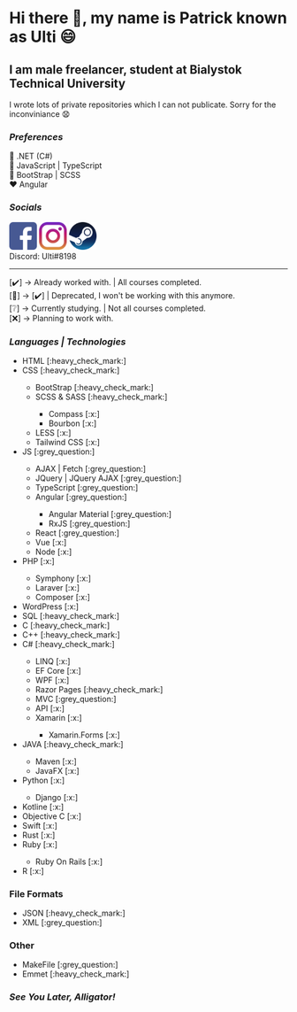 # Hi there 👋, my name is Patrick known as Ulti 😄

## I am male freelancer, student at Bialystok Technical University

I wrote lots of private repositories which I can not publicate. Sorry for the inconviniance :anguished:

### <i>Preferences</i>
:yellow_heart: .NET (C#)<br/>
:blue_heart: JavaScript | TypeScript<br/>
:purple_heart: BootStrap | SCSS<br/>
:heart: Angular <br/>
  
### <i>Socials</i>

<a href="https://www.facebook.com/patryk.ulti/"><img src="./icons/facebook.png" width="50"/></a>
<a href="https://www.instagram.com/ulti_pl/"><img src="./icons/instagram.png" width="50"/></a>
<a href="https://steamcommunity.com/id/ulti_pro/"><img src="./icons/steam.png" width="50"/></a>
<br/>
Discord: Ulti#8198

<hr>

[:heavy_check_mark:] -> Already worked with. | All courses completed.<br/>
[:floppy_disk:] -> [:heavy_check_mark:] | Deprecated, I won't be working with this anymore.<br/>
[:grey_question:] -> Currently studying. | Not all courses completed.<br/>
[:x:] -> Planning to work with.<br/>

### <i>Languages | Technologies</i>

<ul>
  <li>HTML [:heavy_check_mark:]</li>
  <li>CSS [:heavy_check_mark:]</li>
    <ul>
      <li>BootStrap [:heavy_check_mark:]</li>
      <li>SCSS & SASS [:heavy_check_mark:]</li>
        <ul>
          <li>Compass [:x:]</li>
          <li>Bourbon [:x:]</li>
        </ul>
      <li>LESS [:x:]</li>
      <li>Tailwind CSS [:x:]</li>
    </ul>
  <li>JS [:grey_question:]</li>
    <ul>
      <li>AJAX | Fetch [:grey_question:]</li>
      <li>JQuery | JQuery AJAX [:grey_question:]</li>
      <li>TypeScript [:grey_question:]</li>
      <li>Angular [:grey_question:]</li>
        <ul>
          <li>Angular Material [:grey_question:]</li>
          <li>RxJS [:grey_question:]</li>
        </ul>
      <li>React [:grey_question:]</li>
      <li>Vue [:x:]</li>
      <li>Node [:x:]</li>
    </ul>
  <li>PHP [:x:]</li>
     <ul>
      <li>Symphony [:x:]</li>
      <li>Laraver [:x:]</li>
      <li>Composer [:x:]</li>
     </ul>
  <li>WordPress [:x:]</li>
  <li>SQL [:heavy_check_mark:]</li>
  <li>C [:heavy_check_mark:]</li>
  <li>C++ [:heavy_check_mark:]</li>
  <li>C# [:heavy_check_mark:]</li>
     <ul>
        <li>LINQ [:x:]</li>
        <li>EF Core [:x:]</li>
        <li>WPF [:x:]</li>
        <li>Razor Pages [:heavy_check_mark:]</li>
        <li>MVC [:grey_question:]</li>
        <li>API [:x:]</li>
        <li>Xamarin [:x:]</li>
             <ul>
                <li>Xamarin.Forms [:x:]</li>
             </ul>
     </ul>
  <li>JAVA [:heavy_check_mark:]</li>
     <ul>
        <li>Maven [:x:]</li>
        <li>JavaFX [:x:]</li>
     </ul>
  <li>Python [:x:]</li>
     <ul>
        <li>Django [:x:]</li>
     </ul>
  <li>Kotline [:x:]</li>
  <li>Objective C [:x:]</li>
  <li>Swift [:x:]</li>
  <li>Rust [:x:]</li>
  <li>Ruby [:x:]</li>
     <ul>
        <li>Ruby On Rails [:x:]</li>
     </ul>
  <li>R [:x:]</li>
</ul>

### File Formats

<ul>  
  <li>JSON [:heavy_check_mark:]</li>
  <li>XML [:grey_question:]</li>
</ul>

### Other

<ul>
  <li>MakeFile [:grey_question:]</li>
  <li>Emmet [:heavy_check_mark:]</li>
</ul>

### <i>See You Later, Alligator!</i>
